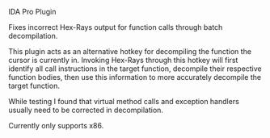 IDA Pro Plugin

Fixes incorrect Hex-Rays output for function calls through batch decompilation.

This plugin acts as an alternative hotkey for decompiling the function the cursor is currently in.  Invoking Hex-Rays through this hotkey will first identify all call instructions in the target function, decompile their respective function bodies, then use this information to more accurately decompile the target function.

While testing I found that virtual method calls and exception handlers usually need to be corrected in decompilation.

Currently only supports x86.
